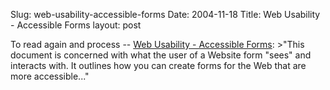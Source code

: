 Slug: web-usability-accessible-forms
Date: 2004-11-18
Title: Web Usability - Accessible Forms
layout: post

To read again and process -- <a href="http://www.usability.com.au/resources/forms.cfm">Web Usability - Accessible Forms</a>:
&gt;&quot;This document is concerned with what the user of a Website form &quot;sees&quot; and interacts with. It outlines how you can create forms for the Web that are more accessible...&quot;
